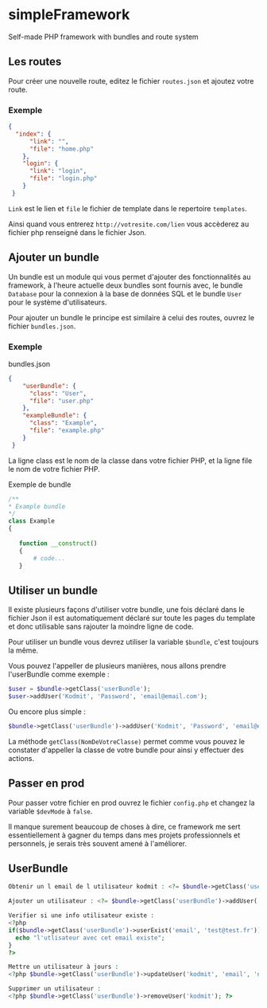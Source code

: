 # simpleFramework
Self-made PHP framework with bundles and route system 

## Les routes
Pour créer une nouvelle route, editez le fichier `routes.json` et ajoutez votre route.

### Exemple

``` json
{
  "index": {
      "link": "",
      "file": "home.php"
    },
    "login": {
      "link": "login",
      "file": "login.php"
    }
 }
```

``Link`` est le lien et ``file`` le fichier de template dans le repertoire ``templates``.

Ainsi quand vous entrerez ``http://votresite.com/lien`` vous accèderez au fichier php renseigné dans le fichier Json.


## Ajouter un bundle

Un bundle est un module qui vous permet d'ajouter des fonctionnalités au framework, à l'heure actuelle deux bundles sont fournis avec, le bundle ``Database`` pour la connexion à la base de données SQL et le bundle ``User`` pour le système d'utilisateurs.

Pour ajouter un bundle le principe est similaire à celui des routes, ouvrez le fichier ``bundles.json``.

### Exemple

bundles.json

``` json
{
    "userBundle": {
      "class": "User",
      "file": "user.php"
    },
    "exampleBundle": {
      "class": "Example",
      "file": "example.php"
    }
 }
 ```
 
 La ligne class est le nom de la classe dans votre fichier PHP, et la ligne file le nom de votre fichier PHP.
 
 Exemple de bundle
 
 ``` php
/**
* Example bundle
*/
class Example
{
	
	function __construct()
	{
		# code...
	} 
 
 ```
 
## Utiliser un bundle
 
 Il existe plusieurs façons d'utiliser votre bundle, une fois déclaré dans le fichier Json il est automatiquement déclaré sur toute les pages du template et donc utilisable sans rajouter la moindre ligne de code.
 
 Pour utiliser un bundle vous devrez utiliser la variable ``$bundle``, c'est toujours la même.
 
 Vous pouvez l'appeller de plusieurs manières, nous allons prendre l'userBundle comme exemple :
 
 ``` php
 $user = $bundle->getClass('userBundle');
 $user->addUser('Kodmit', 'Password', 'email@email.com');
 ```
 
 Ou encore plus simple :
 
  ``` php
  $bundle->getClass('userBundle')->addUser('Kodmit', 'Password', 'email@email.com');
  ```
 
 La méthode ``getClass(NomDeVotreClasse)`` permet comme vous pouvez le constater d'appeller la classe de votre bundle pour ainsi y effectuer des actions.
 
## Passer en prod
 
 Pour passer votre fichier en prod ouvrez le fichier ``config.php`` et changez la variable ``$devMode`` à ``false``.
 
 
 Il manque surement beaucoup de choses à dire, ce framework me sert essentiellement à gagner du temps dans mes projets professionnels et personnels, je serais très souvent amené à l'améliorer.
 
## UserBundle

``` php
Obtenir un l email de l utilisateur kodmit : <?= $bundle->getClass('userBundle')->get('email', 'Kodmit'); ?>

Ajouter un utilisateur : <?= $bundle->getClass('userBundle')->addUser('kodmit', 'password', 'email'); ?>

Verifier si une info utilisateur existe : 
<?php
if($bundle->getClass('userBundle')->userExist('email', 'test@test.fr')){
  echo "l'utlisateur avec cet email existe";
}
?>

Mettre un utilisateur à jours :
<?php $bundle->getClass('userBundle')->updateUser('kodmit', 'email', 'new_email@test.com'); ?>

Supprimer un utilisateur :
<?php $bundle->getClass('userBundle')->removeUser('kodmit'); ?>
```
 
